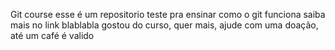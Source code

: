 Git course
esse é um repositorio teste pra ensinar como o git funciona
saiba mais no link blablabla
gostou do curso, quer mais, ajude com uma doação, até um café é valido
